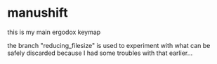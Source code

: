 # manushift


this is my main ergodox keymap

the branch "reducing_filesize" is used to experiment with what can be safely discarded 
because I had some troubles with that earlier...
